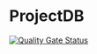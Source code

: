 # ProjectDB

[![Quality Gate Status](https://sonarcloud.io/api/project_badges/measure?project=wmp-iie-ist-s-2017-18_projectdb-bury_burghardt&metric=alert_status)](https://sonarcloud.io/dashboard?id=wmp-iie-ist-s-2017-18_projectdb-bury_burghardt)
